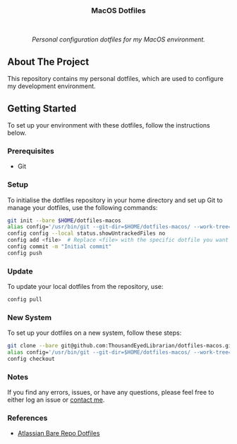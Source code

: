 <h3 align="center">MacOS Dotfiles</h3>
<br>
<p align="center"><i>Personal configuration dotfiles for my MacOS environment. </i></p>

## About The Project

This repository contains my personal dotfiles, which are used to configure my development environment.

## Getting Started

To set up your environment with these dotfiles, follow the instructions below.

### Prerequisites

- Git

### Setup

To initialise the dotfiles repository in your home directory and set up Git to manage your dotfiles, use the following commands:

```bash
git init --bare $HOME/dotfiles-macos
alias config='/usr/bin/git --git-dir=$HOME/dotfiles-macos/ --work-tree=$HOME'
config config --local status.showUntrackedFiles no
config add <file>  # Replace <file> with the specific dotfile you want to track
config commit -m "Initial commit"
config push
```

### Update

To update your local dotfiles from the repository, use:

```bash
config pull
```

### New System

To set up your dotfiles on a new system, follow these steps:

```bash
git clone --bare git@github.com:ThousandEyedLibrarian/dotfiles-macos.git $HOME/dotfiles
alias config='/usr/bin/git --git-dir=$HOME/dotfiles-macos/ --work-tree=$HOME'
config checkout
```

### Notes

If you find any errors, issues, or have any questions, please feel free to either log an issue or [contact me](mailto:carterfs@proton.me).

### References

- [Atlassian Bare Repo Dotfiles](https://www.atlassian.com/git/tutorials/dotfiles)
